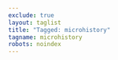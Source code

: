 ```yaml
---
exclude: true
layout: taglist
title: "Tagged: microhistory"
tagname: microhistory
robots: noindex
---
```

